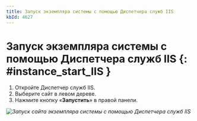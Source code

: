 ```yaml
---
title: Запуск экземпляра системы с помощью Диспетчера служб IIS
kbId: 4627
---
```


# Запуск экземпляра системы с помощью Диспетчера служб IIS {: #instance_start_IIS }

1. Откройте Диспетчер служб IIS.
2. Выберите сайт в левом дереве.
3. Нажмите кнопку «**Запустить**» в правой панели.

_![Запуск сайта экземпляра системы с помощью Диспетчера служб IIS](https://kb.comindware.ru/assets/img_63bbd12d827b6.png)_
